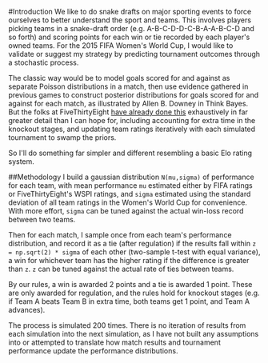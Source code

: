 #Introduction
We like to do snake drafts on major sporting events to force ourselves to better understand the sport and teams. This involves players picking teams in a snake-draft order (e.g. A-B-C-D-D-C-B-A-A-B-C-D and so forth) and scoring points for each win or tie recorded by each player's owned teams. For the 2015 FIFA Women's World Cup, I would like to validate or suggest my strategy by predicting tournament outcomes through a stochastic process.

The classic way would be to model goals scored for and against as separate Poisson distributions in a match, then use evidence gathered in previous games to construct posterior distributions for goals scored for and against for each match, as illustrated by Allen B. Downey in Think Bayes. But the folks at FiveThirtyEight [have already done this](http://projects.fivethirtyeight.com/womens-world-cup/) exhaustively in far greater detail than I can hope for, including accounting for extra time in the knockout stages, and updating team ratings iteratively with each simulated tournament to swamp the priors.

So I'll do something far simpler and different resembling a basic Elo rating system.

##Methodology
I build a gaussian distribution `N(mu,sigma)` of performance for each team, with mean performance `mu` estimated either by FIFA ratings or FiveThirtyEight's WSPI ratings, and `sigma` estimated using the standard deviation of all team ratings in the Women's World Cup for convenience. With more effort, `sigma` can be tuned against the actual win-loss record between two teams.

Then for each match, I sample once from each team's performance distribution, and record it as a tie (after regulation) if the results fall within `z = np.sqrt(2) * sigma` of each other (two-sample t-test with equal variance), a win for whichever team has the higher rating if the difference is greater than `z`. `z` can be tuned against the actual rate of ties between teams.

By our rules, a win is awarded 2 points and a tie is awarded 1 point. These are only awarded for regulation, and the rules hold for knockout stages (e.g. if Team A beats Team B in extra time, both teams get 1 point, and Team A advances).

The process is simulated 200 times. There is no iteration of results from each simulation into the next simulation, as I have not built any assumptions into or attempted to translate how match results and tournament performance update the performance distributions.